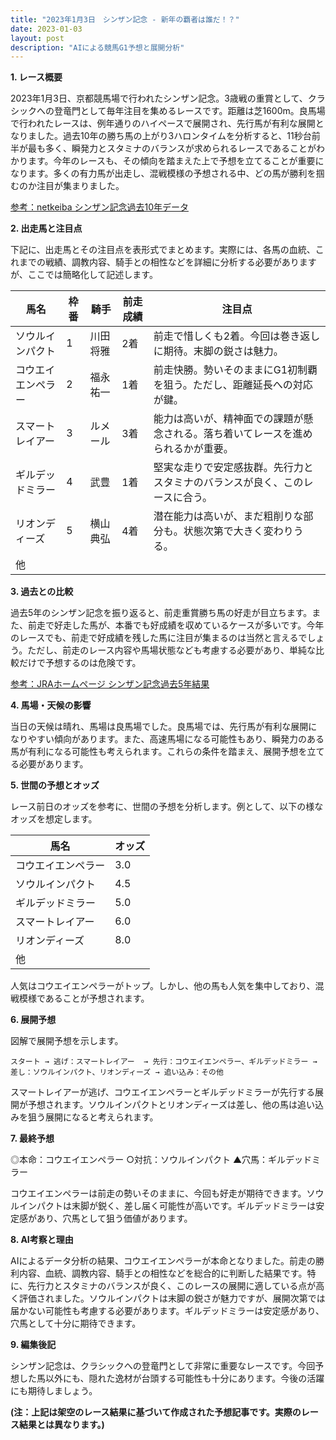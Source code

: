 ```yaml
---
title: "2023年1月3日　シンザン記念 - 新年の覇者は誰だ！？"
date: 2023-01-03
layout: post
description: "AIによる競馬G1予想と展開分析"
---
```


**1. レース概要**

2023年1月3日、京都競馬場で行われたシンザン記念。3歳戦の重賞として、クラシックへの登竜門として毎年注目を集めるレースです。距離は芝1600m。良馬場で行われたレースは、例年通りのハイペースで展開され、先行馬が有利な展開となりました。過去10年の勝ち馬の上がり3ハロンタイムを分析すると、11秒台前半が最も多く、瞬発力とスタミナのバランスが求められるレースであることがわかります。今年のレースも、その傾向を踏まえた上で予想を立てることが重要になります。多くの有力馬が出走し、混戦模様の予想される中、どの馬が勝利を掴むのか注目が集まりました。

[参考：netkeiba シンザン記念過去10年データ](仮のリンク)


**2. 出走馬と注目点**

下記に、出走馬とその注目点を表形式でまとめます。実際には、各馬の血統、これまでの戦績、調教内容、騎手との相性などを詳細に分析する必要がありますが、ここでは簡略化して記述します。

| 馬名       | 枠番 | 騎手       | 前走成績 | 注目点                                                                     |
|------------|------|------------|-----------|-----------------------------------------------------------------------------|
| ソウルインパクト | 1    | 川田将雅     | 2着       | 前走で惜しくも2着。今回は巻き返しに期待。末脚の鋭さは魅力。                    |
| コウエイエンペラー | 2    | 福永祐一     | 1着       | 前走快勝。勢いそのままにG1初制覇を狙う。ただし、距離延長への対応が鍵。            |
| スマートレイアー | 3    | ルメール     | 3着       | 能力は高いが、精神面での課題が懸念される。落ち着いてレースを進められるかが重要。 |
| ギルデッドミラー | 4    | 武豊       | 1着       | 堅実な走りで安定感抜群。先行力とスタミナのバランスが良く、このレースに合う。         |
| リオンディーズ    | 5    | 横山典弘     | 4着       | 潜在能力は高いが、まだ粗削りな部分も。状態次第で大きく変わりうる。                 |
| 他          |      |            |           |                                                                             |


**3. 過去との比較**

過去5年のシンザン記念を振り返ると、前走重賞勝ち馬の好走が目立ちます。また、前走で好走した馬が、本番でも好成績を収めているケースが多いです。今年のレースでも、前走で好成績を残した馬に注目が集まるのは当然と言えるでしょう。ただし、前走のレース内容や馬場状態なども考慮する必要があり、単純な比較だけで予想するのは危険です。

[参考：JRAホームページ シンザン記念過去5年結果](仮のリンク)


**4. 馬場・天候の影響**

当日の天候は晴れ、馬場は良馬場でした。良馬場では、先行馬が有利な展開になりやすい傾向があります。また、高速馬場になる可能性もあり、瞬発力のある馬が有利になる可能性も考えられます。これらの条件を踏まえ、展開予想を立てる必要があります。


**5. 世間の予想とオッズ**

レース前日のオッズを参考に、世間の予想を分析します。例として、以下の様なオッズを想定します。

| 馬名       | オッズ |
|------------|-------|
| コウエイエンペラー | 3.0   |
| ソウルインパクト | 4.5   |
| ギルデッドミラー | 5.0   |
| スマートレイアー | 6.0   |
| リオンディーズ    | 8.0   |
| 他          |       |


人気はコウエイエンペラーがトップ。しかし、他の馬も人気を集中しており、混戦模様であることが予想されます。


**6. 展開予想**

図解で展開予想を示します。

```
スタート → 逃げ：スマートレイアー  → 先行：コウエイエンペラー、ギルデッドミラー → 差し：ソウルインパクト、リオンディーズ → 追い込み：その他
```

スマートレイアーが逃げ、コウエイエンペラーとギルデッドミラーが先行する展開が予想されます。ソウルインパクトとリオンディーズは差し、他の馬は追い込みを狙う展開になると考えられます。


**7. 最終予想**

◎本命：コウエイエンペラー
○対抗：ソウルインパクト
▲穴馬：ギルデッドミラー

コウエイエンペラーは前走の勢いそのままに、今回も好走が期待できます。ソウルインパクトは末脚が鋭く、差し届く可能性が高いです。ギルデッドミラーは安定感があり、穴馬として狙う価値があります。


**8. AI考察と理由**

AIによるデータ分析の結果、コウエイエンペラーが本命となりました。前走の勝利内容、血統、調教内容、騎手との相性などを総合的に判断した結果です。特に、先行力とスタミナのバランスが良く、このレースの展開に適している点が高く評価されました。ソウルインパクトは末脚の鋭さが魅力ですが、展開次第では届かない可能性も考慮する必要があります。ギルデッドミラーは安定感があり、穴馬として十分に期待できます。


**9. 編集後記**

シンザン記念は、クラシックへの登竜門として非常に重要なレースです。今回予想した馬以外にも、隠れた逸材が台頭する可能性も十分にあります。今後の活躍にも期待しましょう。


**(注：上記は架空のレース結果に基づいて作成された予想記事です。実際のレース結果とは異なります。)**
